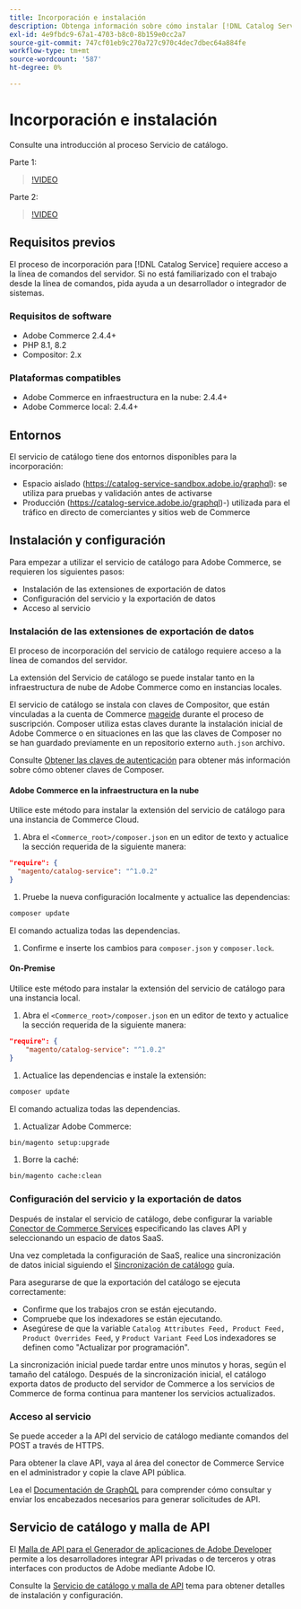 ```yaml
---
title: Incorporación e instalación
description: Obtenga información sobre cómo instalar [!DNL Catalog Service]
exl-id: 4e9fbdc9-67a1-4703-b8c0-8b159e0cc2a7
source-git-commit: 747cf01eb9c270a727c970c4dec7dbec64a884fe
workflow-type: tm+mt
source-wordcount: '587'
ht-degree: 0%

---
```


# Incorporación e instalación

Consulte una introducción al proceso Servicio de catálogo.

Parte 1:

>[!VIDEO](https://video.tv.adobe.com/v/3415599)

Parte 2:

>[!VIDEO](https://video.tv.adobe.com/v/3415600)

## Requisitos previos

El proceso de incorporación para [!DNL Catalog Service] requiere acceso a la línea de comandos del servidor. Si no está familiarizado con el trabajo desde la línea de comandos, pida ayuda a un desarrollador o integrador de sistemas.

### Requisitos de software

- Adobe Commerce 2.4.4+
- PHP 8.1, 8.2
- Compositor: 2.x

### Plataformas compatibles

- Adobe Commerce en infraestructura en la nube: 2.4.4+
- Adobe Commerce local: 2.4.4+

## Entornos

El servicio de catálogo tiene dos entornos disponibles para la incorporación:

- Espacio aislado (https://catalog-service-sandbox.adobe.io/graphql): se utiliza para pruebas y validación antes de activarse
- Producción (https://catalog-service.adobe.io/graphql)-) utilizada para el tráfico en directo de comerciantes y sitios web de Commerce

## Instalación y configuración

Para empezar a utilizar el servicio de catálogo para Adobe Commerce, se requieren los siguientes pasos:

- Instalación de las extensiones de exportación de datos
- Configuración del servicio y la exportación de datos
- Acceso al servicio

### Instalación de las extensiones de exportación de datos

El proceso de incorporación del servicio de catálogo requiere acceso a la línea de comandos del servidor.

La extensión del Servicio de catálogo se puede instalar tanto en la infraestructura de nube de Adobe Commerce como en instancias locales.

El servicio de catálogo se instala con claves de Compositor, que están vinculadas a la cuenta de Commerce [mageide](https://developer.adobe.com/commerce/marketplace/guides/sellers/profile-personal/#field-descriptions) durante el proceso de suscripción. Composer utiliza estas claves durante la instalación inicial de Adobe Commerce o en situaciones en las que las claves de Composer no se han guardado previamente en un repositorio externo `auth.json` archivo.

Consulte [Obtener las claves de autenticación](https://experienceleague.adobe.com/docs/commerce-operations/installation-guide/prerequisites/authentication-keys.html) para obtener más información sobre cómo obtener claves de Composer.

#### Adobe Commerce en la infraestructura en la nube

Utilice este método para instalar la extensión del servicio de catálogo para una instancia de Commerce Cloud.

1. Abra el `<Commerce_root>/composer.json` en un editor de texto y actualice la sección requerida de la siguiente manera:

```json
"require": {
  "magento/catalog-service": "^1.0.2"
}
```

1. Pruebe la nueva configuración localmente y actualice las dependencias:

```bash
composer update
```

El comando actualiza todas las dependencias.

1. Confirme e inserte los cambios para `composer.json` y `composer.lock`.

#### On-Premise

Utilice este método para instalar la extensión del servicio de catálogo para una instancia local.

1. Abra el `<Commerce_root>/composer.json` en un editor de texto y actualice la sección requerida de la siguiente manera:

```json
"require": {
    "magento/catalog-service": "^1.0.2"
}
```

1. Actualice las dependencias e instale la extensión:

```bash
composer update
```

El comando actualiza todas las dependencias.

1. Actualizar Adobe Commerce:

```bash
bin/magento setup:upgrade
```

1. Borre la caché:

```bash
bin/magento cache:clean
```

### Configuración del servicio y la exportación de datos

Después de instalar el servicio de catálogo, debe configurar la variable [Conector de Commerce Services](https://experienceleague.adobe.com/docs/commerce-merchant-services/user-guides/integration-services/saas.html#apikey) especificando las claves API y seleccionando un espacio de datos SaaS.

Una vez completada la configuración de SaaS, realice una sincronización de datos inicial siguiendo el [Sincronización de catálogo](https://experienceleague.adobe.com/docs/commerce-merchant-services/user-guides/data-services/catalog-sync.html) guía.

Para asegurarse de que la exportación del catálogo se ejecuta correctamente:

- Confirme que los trabajos cron se están ejecutando.
- Compruebe que los indexadores se están ejecutando.
- Asegúrese de que la variable `Catalog Attributes Feed, Product Feed, Product Overrides Feed`, y `Product Variant Feed` Los indexadores se definen como &quot;Actualizar por programación&quot;.

La sincronización inicial puede tardar entre unos minutos y horas, según el tamaño del catálogo. Después de la sincronización inicial, el catálogo exporta datos de producto del servidor de Commerce a los servicios de Commerce de forma continua para mantener los servicios actualizados.

### Acceso al servicio

Se puede acceder a la API del servicio de catálogo mediante comandos del POST a través de HTTPS.

Para obtener la clave API, vaya al área del conector de Commerce Service en el administrador y copie la clave API pública.

Lea el [Documentación de GraphQL](https://developer.adobe.com/commerce/webapi/graphql/) para comprender cómo consultar y enviar los encabezados necesarios para generar solicitudes de API.

## Servicio de catálogo y malla de API

El [Malla de API para el Generador de aplicaciones de Adobe Developer](https://developer.adobe.com/graphql-mesh-gateway/gateway/overview/) permite a los desarrolladores integrar API privadas o de terceros y otras interfaces con productos de Adobe mediante Adobe IO.

Consulte la  [Servicio de catálogo y malla de API](mesh.md) tema para obtener detalles de instalación y configuración.
